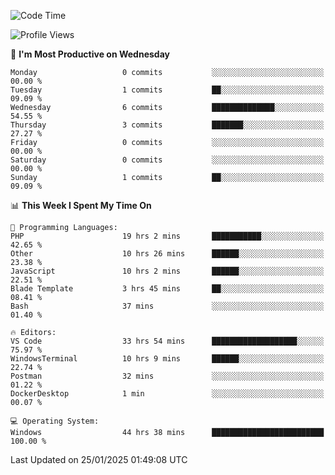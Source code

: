 <!--START_SECTION:waka-->
![Code Time](http://img.shields.io/badge/Code%20Time-3%2C941%20hrs%204%20mins-blue)

![Profile Views](http://img.shields.io/badge/Profile%20Views-6-blue)

📅 **I'm Most Productive on Wednesday** 

```text
Monday                   0 commits           ░░░░░░░░░░░░░░░░░░░░░░░░░   00.00 % 
Tuesday                  1 commits           ██░░░░░░░░░░░░░░░░░░░░░░░   09.09 % 
Wednesday                6 commits           ██████████████░░░░░░░░░░░   54.55 % 
Thursday                 3 commits           ███████░░░░░░░░░░░░░░░░░░   27.27 % 
Friday                   0 commits           ░░░░░░░░░░░░░░░░░░░░░░░░░   00.00 % 
Saturday                 0 commits           ░░░░░░░░░░░░░░░░░░░░░░░░░   00.00 % 
Sunday                   1 commits           ██░░░░░░░░░░░░░░░░░░░░░░░   09.09 % 
```


📊 **This Week I Spent My Time On** 

```text
💬 Programming Languages: 
PHP                      19 hrs 2 mins       ███████████░░░░░░░░░░░░░░   42.65 % 
Other                    10 hrs 26 mins      ██████░░░░░░░░░░░░░░░░░░░   23.38 % 
JavaScript               10 hrs 2 mins       ██████░░░░░░░░░░░░░░░░░░░   22.51 % 
Blade Template           3 hrs 45 mins       ██░░░░░░░░░░░░░░░░░░░░░░░   08.41 % 
Bash                     37 mins             ░░░░░░░░░░░░░░░░░░░░░░░░░   01.40 % 

🔥 Editors: 
VS Code                  33 hrs 54 mins      ███████████████████░░░░░░   75.97 % 
WindowsTerminal          10 hrs 9 mins       ██████░░░░░░░░░░░░░░░░░░░   22.74 % 
Postman                  32 mins             ░░░░░░░░░░░░░░░░░░░░░░░░░   01.22 % 
DockerDesktop            1 min               ░░░░░░░░░░░░░░░░░░░░░░░░░   00.07 % 

💻 Operating System: 
Windows                  44 hrs 38 mins      █████████████████████████   100.00 % 
```


 Last Updated on 25/01/2025 01:49:08 UTC
<!--END_SECTION:waka-->
